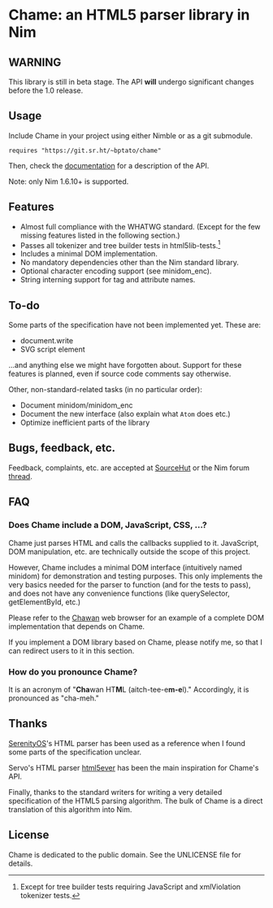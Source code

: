 # Chame: an HTML5 parser library in Nim

## WARNING

This library is still in beta stage. The API **will** undergo significant
changes before the 1.0 release.

## Usage

Include Chame in your project using either Nimble or as a git submodule.

```
requires "https://git.sr.ht/~bptato/chame"
```

Then, check the [documentation](https://chawan.net/doc/chame/) for a
description of the API.

Note: only Nim 1.6.10+ is supported.

## Features

* Almost full compliance with the WHATWG standard. (Except for the few missing
  features listed in the following section.)
* Passes all tokenizer and tree builder tests in html5lib-tests.[^1]
* Includes a minimal DOM implementation.
* No mandatory dependencies other than the Nim standard library.
* Optional character encoding support (see minidom_enc).
* String interning support for tag and attribute names.

[^1]: Except for tree builder tests requiring JavaScript and xmlViolation
tokenizer tests.

## To-do

Some parts of the specification have not been implemented yet. These are:

* document.write
* SVG script element

...and anything else we might have forgotten about. Support for these features
is planned, even if source code comments say otherwise.

Other, non-standard-related tasks (in no particular order):

* Document minidom/minidom_enc
* Document the new interface (also explain what `Atom` does etc.)
* Optimize inefficient parts of the library

## Bugs, feedback, etc.

Feedback, complaints, etc. are accepted at
[SourceHut](https://todo.sr.ht/~bptato/chawan) or the Nim forum
[thread](https://forum.nim-lang.org/t/10367#69029).

## FAQ

### Does Chame include a DOM, JavaScript, CSS, ...?

Chame just parses HTML and calls the callbacks supplied to it. JavaScript,
DOM manipulation, etc. are technically outside the scope of this project.

However, Chame includes a minimal DOM interface (intuitively named minidom)
for demonstration and testing purposes. This only implements the very basics
needed for the parser to function (and for the tests to pass), and does not
have any convenience functions (like querySelector, getElementById, etc.)

Please refer to the [Chawan](https://sr.ht/~bptato/chawan/) web browser for
an example of a complete DOM implementation that depends on Chame.

If you implement a DOM library based on Chame, please notify me, so that I
can redirect users to it in this section.

### How do you pronounce Chame?

It is an acronym of "**Cha**wan HT**M**L (aitch-tee-e**m-e**l)." Accordingly, it is
pronounced as "cha-meh."

## Thanks

[SerenityOS](https://serenityos.org/)'s HTML parser has been used as a
reference when I found some parts of the specification unclear.

Servo's HTML parser [html5ever](https://github.com/servo/html5ever) has been
the main inspiration for Chame's API.

Finally, thanks to the standard writers for writing a very detailed
specification of the HTML5 parsing algorithm. The bulk of Chame is a direct
translation of this algorithm into Nim.

## License

Chame is dedicated to the public domain. See the UNLICENSE file for details.
